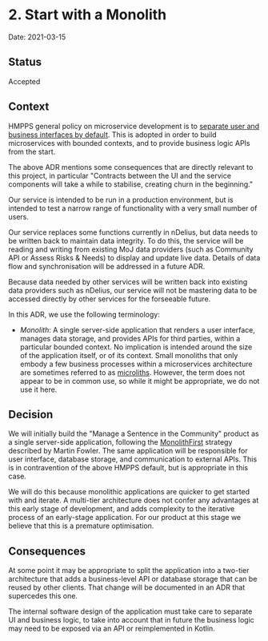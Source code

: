 # 2. Start with a Monolith

Date: 2021-03-15

## Status

Accepted

## Context

HMPPS general policy on microservice development is to [separate user and business interfaces by default](https://structurizr.com/share/56937/decisions#%2FRefer%20and%20monitor%20an%20intervention:1). This is adopted in order to build microservices with bounded contexts, and to
provide business logic APIs from the start.

The above ADR mentions some consequences that are directly relevant to this project, in particular "Contracts between the UI and the service components will take a while to stabilise, creating churn in the beginning."

Our service is intended to be run in a production environment, but is
intended to test a narrow range of functionality with a very small number of users.

Our service replaces some functions currently in nDelius, but data needs to be written back to maintain data integrity. To do this, the service will be reading and writing from existing MoJ data providers (such as Community API or Assess Risks & Needs) to display and update live data.  Details of data flow and synchronisation will be addressed in a future ADR.

Because data needed by other services will be written back into existing data providers such as nDelius, our service will not be mastering data to be accessed directly by other services for the forseeable future.

In this ADR, we use the following terminology:

* *Monolith*: A single server-side application that renders a user interface, manages data storage, and provides APIs for third parties, within a particular bounded context. No implication is intended around the size of the application itself, or of its context. Small monoliths that only embody a few business processes within a microservices architecture are sometimes referred to as [microliths](https://en.paradigmadigital.com/techbiz/microservices-vs-microliths-vs-monoliths/). However, the term does not appear to be in common use, so while it might be appropriate, we do not use it here.

## Decision

We will initially build the "Manage a Sentence in the Community" product as a single server-side application, following the [MonolithFirst](https://www.martinfowler.com/bliki/MonolithFirst.html) strategy described by Martin Fowler.
The same application will be responsible for user interface, database storage, and communication to external APIs. This
is in contravention of the above HMPPS default, but is appropriate in this case.

We will do this because monolithic applications are quicker to get started with and iterate. A multi-tier architecture
does not confer any advantages at this early stage of development, and adds complexity to the iterative process of an
early-stage application. For our product at this stage we believe that this is a premature optimisation.

## Consequences

At some point it may be appropriate to split the application into a two-tier architecture that adds a business-level API or
database storage that can be reused by other clients. That change will be documented in an ADR that supercedes this one.

The internal software design of the application must take care to separate UI and business logic, to take into account that
in future the business logic may need to be exposed via an API or reimplemented in Kotlin.

